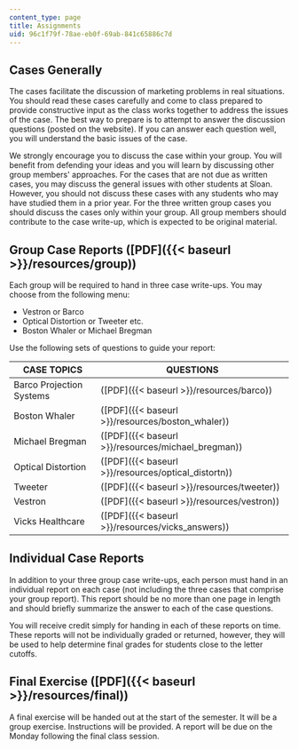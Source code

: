 ```yaml
---
content_type: page
title: Assignments
uid: 96c1f79f-78ae-eb0f-69ab-841c65886c7d
---
```


Cases Generally
---------------

The cases facilitate the discussion of marketing problems in real situations. You should read these cases carefully and come to class prepared to provide constructive input as the class works together to address the issues of the case. The best way to prepare is to attempt to answer the discussion questions (posted on the website). If you can answer each question well, you will understand the basic issues of the case.

We strongly encourage you to discuss the case within your group. You will benefit from defending your ideas and you will learn by discussing other group members' approaches. For the cases that are not due as written cases, you may discuss the general issues with other students at Sloan. However, you should not discuss these cases with any students who may have studied them in a prior year. For the three written group cases you should discuss the cases only within your group. All group members should contribute to the case write-up, which is expected to be original material.

Group Case Reports ([PDF]({{< baseurl >}}/resources/group))
-----------------------------------------------------------

Each group will be required to hand in three case write-ups. You may choose from the following menu:

*   Vestron or Barco
*   Optical Distortion or Tweeter etc.
*   Boston Whaler or Michael Bregman

Use the following sets of questions to guide your report:

| CASE TOPICS | QUESTIONS |
| --- | --- |
| Barco Projection Systems | ([PDF]({{< baseurl >}}/resources/barco)) |
| Boston Whaler | ([PDF]({{< baseurl >}}/resources/boston_whaler)) |
| Michael Bregman | ([PDF]({{< baseurl >}}/resources/michael_bregman)) |
| Optical Distortion | ([PDF]({{< baseurl >}}/resources/optical_distortn)) |
| Tweeter | ([PDF]({{< baseurl >}}/resources/tweeter)) |
| Vestron | ([PDF]({{< baseurl >}}/resources/vestron)) |
| Vicks Healthcare | ([PDF]({{< baseurl >}}/resources/vicks_answers)) 

Individual Case Reports
-----------------------

In addition to your three group case write-ups, each person must hand in an individual report on each case (not including the three cases that comprise your group report). This report should be no more than one page in length and should briefly summarize the answer to each of the case questions.

You will receive credit simply for handing in each of these reports on time. These reports will not be individually graded or returned, however, they will be used to help determine final grades for students close to the letter cutoffs.

Final Exercise ([PDF]({{< baseurl >}}/resources/final))
-------------------------------------------------------

A final exercise will be handed out at the start of the semester. It will be a group exercise. Instructions will be provided. A report will be due on the Monday following the final class session.